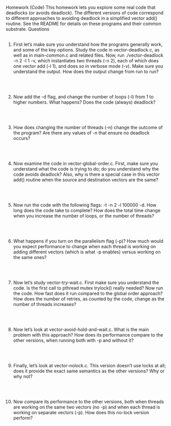 Homework (Code)
This homework lets you explore some real code that deadlocks (or
avoids deadlock). The different versions of code correspond to different
approaches to avoiding deadlock in a simplified vector add() routine.
See the README for details on these programs and their common substrate.
Questions
<br/>
<br/>

1. First let’s make sure you understand how the programs generally work, and
some of the key options. Study the code in vector-deadlock.c, as well
as in main-common.c and related files.
Now, run ./vector-deadlock -n 2 -l 1 -v, which instantiates two
threads (-n 2), each of which does one vector add (-l 1), and does so in
verbose mode (-v). Make sure you understand the output. How does the
output change from run to run?
<br/>
<br/>

2. Now add the -d flag, and change the number of loops (-l) from 1 to higher
numbers. What happens? Does the code (always) deadlock?
<br/>
<br/>

3. How does changing the number of threads (-n) change the outcome of the
program? Are there any values of -n that ensure no deadlock occurs?
<br/>
<br/>

4. Now examine the code in vector-global-order.c. First, make sure you
understand what the code is trying to do; do you understand why the code
avoids deadlock? Also, why is there a special case in this vector add()
routine when the source and destination vectors are the same?
<br/>
<br/>

5. Now run the code with the following flags: -t -n 2 -l 100000 -d.
How long does the code take to complete? How does the total time change
when you increase the number of loops, or the number of threads?
<br/>
<br/>

6. What happens if you turn on the parallelism flag (-p)? How much would
you expect performance to change when each thread is working on adding
different vectors (which is what -p enables) versus working on the same
ones?
<br/>
<br/>

7. Now let’s study vector-try-wait.c. First make sure you understand
the code. Is the first call to pthread mutex trylock() really needed?
Now run the code. How fast does it run compared to the global order approach? How does the number of retries, as counted by the code, change as
the number of threads increases?
<br/>
<br/>

8. Now let’s look at vector-avoid-hold-and-wait.c. What is the main
problem with this approach? How does its performance compare to the
other versions, when running both with -p and without it?
<br/>
<br/>

9. Finally, let’s look at vector-nolock.c. This version doesn’t use locks at
all; does it provide the exact same semantics as the other versions? Why or
why not?
<br/>
<br/>

10. Now compare its performance to the other versions, both when threads are
working on the same two vectors (no -p) and when each thread is working
on separate vectors (-p). How does this no-lock version perform?


